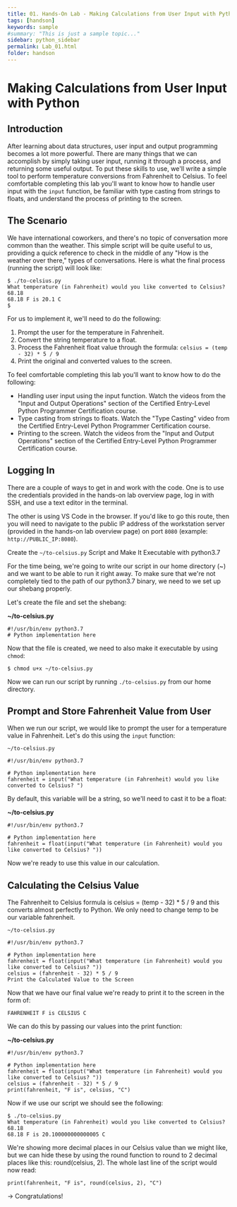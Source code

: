 ```yaml
---
title: 01. Hands-On Lab - Making Calculations from User Input with Python
tags: [handson]
keywords: sample
#summary: "This is just a sample topic..."
sidebar: python_sidebar
permalink: Lab_01.html
folder: handson
---
```



# Making Calculations from User Input with Python

## Introduction

After learning about data structures, user input and output programming becomes a lot more powerful. There are many things that we can accomplish by simply taking user input, running it through a process, and returning some useful output. To put these skills to use, we'll write a simple tool to perform temperature conversions from Fahrenheit to Celsius. To feel comfortable completing this lab you'll want to know how to handle user input with the `input` function, be familiar with type casting from strings to floats, and understand the process of printing to the screen.

## The Scenario

We have international coworkers, and there's no topic of conversation more common than the weather. This simple script will be quite useful to us, providing a quick reference to check in the middle of any "How is the weather over there," types of conversations. Here is what the final process (running the script) will look like:

```
$ ./to-celsius.py
What temperature (in Fahrenheit) would you like converted to Celsius? 68.18
68.18 F is 20.1 C
$
```

For us to implement it, we'll need to do the following:

1. Prompt the user for the temperature in Fahrenheit.
2. Convert the string temperature to a float.
3. Process the Fahrenheit float value through the formula: `celsius = (temp - 32) * 5 / 9`
4. Print the original and converted values to the screen.

To feel comfortable completing this lab you'll want to know how to do the following:

* Handling user input using the input function. Watch the videos from the "Input and Output Operations" section of the Certified Entry-Level Python Programmer Certification course.
* Type casting from strings to floats. Watch the "Type Casting" video from the Certified Entry-Level Python Programmer Certification course.
* Printing to the screen. Watch the videos from the "Input and Output Operations" section of the Certified Entry-Level Python Programmer Certification course.

## Logging In

There are a couple of ways to get in and work with the code. One is to use the credentials provided in the hands-on lab overview page, log in with SSH, and use a text editor in the terminal.

The other is using VS Code in the browser. If you'd like to go this route, then you will need to navigate to the public IP address of the workstation server (provided in the hands-on lab overview page) on port `8080` (example: `http://PUBLIC_IP:8080`).

Create the `~/to-celsius.py` Script and Make It Executable with python3.7

For the time being, we're going to write our script in our home directory (~) and we want to be able to run it right away. To make sure that we're not completely tied to the path of our python3.7 binary, we need to we set up our shebang properly.

Let's create the file and set the shebang:

**~/to-celsius.py**

```
#!/usr/bin/env python3.7
# Python implementation here
```

Now that the file is created, we need to also make it executable by using `chmod`:

```
$ chmod u+x ~/to-celsius.py
```

Now we can run our script by running `./to-celsius.py` from our home directory.


## Prompt and Store Fahrenheit Value from User

When we run our script, we would like to prompt the user for a temperature value in Fahrenheit. Let's do this using the `input` function:

`~/to-celsius.py`

```
#!/usr/bin/env python3.7

# Python implementation here
fahrenheit = input("What temperature (in Fahrenheit) would you like converted to Celsius? ")
```

By default, this variable will be a string, so we'll need to cast it to be a float:

**~/to-celsius.py**

```
#!/usr/bin/env python3.7

# Python implementation here
fahrenheit = float(input("What temperature (in Fahrenheit) would you like converted to Celsius? "))
```

Now we're ready to use this value in our calculation.

## Calculating the Celsius Value

The Fahrenheit to Celsius formula is celsius = (temp - 32) * 5 / 9 and this converts almost perfectly to Python. We only need to change temp to be our variable fahrenheit.

```
~/to-celsius.py

#!/usr/bin/env python3.7

# Python implementation here
fahrenheit = float(input("What temperature (in Fahrenheit) would you like converted to Celsius? "))
celsius = (fahrenheit - 32) * 5 / 9
Print the Calculated Value to the Screen
```

Now that we have our final value we're ready to print it to the screen in the form of:

```
FAHRENHEIT F is CELSIUS C
```

We can do this by passing our values into the print function:

**~/to-celsius.py**

```
#!/usr/bin/env python3.7

# Python implementation here
fahrenheit = float(input("What temperature (in Fahrenheit) would you like converted to Celsius? "))
celsius = (fahrenheit - 32) * 5 / 9
print(fahrenheit, "F is", celsius, "C")
```


Now if we use our script we should see the following:

```
$ ./to-celsius.py
What temperature (in Fahrenheit) would you like converted to Celsius? 68.18
68.18 F is 20.100000000000005 C
```


We're showing more decimal places in our Celsius value than we might like, but we can hide these by using the round function to round to 2 decimal places like this: round(celsius, 2). The whole last line of the script would now read:

```
print(fahrenheit, "F is", round(celsius, 2), "C")
```


 -> Congratulations!